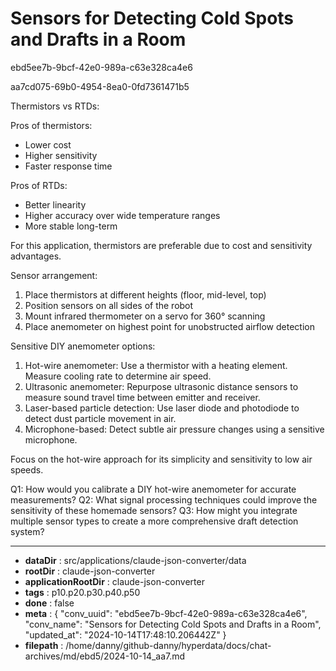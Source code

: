 # Sensors for Detecting Cold Spots and Drafts in a Room

ebd5ee7b-9bcf-42e0-989a-c63e328ca4e6

aa7cd075-69b0-4954-8ea0-0fd7361471b5

 Thermistors vs RTDs:

Pros of thermistors:
- Lower cost
- Higher sensitivity
- Faster response time

Pros of RTDs:
- Better linearity
- Higher accuracy over wide temperature ranges
- More stable long-term

For this application, thermistors are preferable due to cost and sensitivity advantages.

Sensor arrangement:
1. Place thermistors at different heights (floor, mid-level, top)
2. Position sensors on all sides of the robot
3. Mount infrared thermometer on a servo for 360° scanning
4. Place anemometer on highest point for unobstructed airflow detection

Sensitive DIY anemometer options:
1. Hot-wire anemometer: Use a thermistor with a heating element. Measure cooling rate to determine air speed.
2. Ultrasonic anemometer: Repurpose ultrasonic distance sensors to measure sound travel time between emitter and receiver.
3. Laser-based particle detection: Use laser diode and photodiode to detect dust particle movement in air.
4. Microphone-based: Detect subtle air pressure changes using a sensitive microphone.

Focus on the hot-wire approach for its simplicity and sensitivity to low air speeds.

Q1: How would you calibrate a DIY hot-wire anemometer for accurate measurements?
Q2: What signal processing techniques could improve the sensitivity of these homemade sensors?
Q3: How might you integrate multiple sensor types to create a more comprehensive draft detection system?

---

* **dataDir** : src/applications/claude-json-converter/data
* **rootDir** : claude-json-converter
* **applicationRootDir** : claude-json-converter
* **tags** : p10.p20.p30.p40.p50
* **done** : false
* **meta** : {
  "conv_uuid": "ebd5ee7b-9bcf-42e0-989a-c63e328ca4e6",
  "conv_name": "Sensors for Detecting Cold Spots and Drafts in a Room",
  "updated_at": "2024-10-14T17:48:10.206442Z"
}
* **filepath** : /home/danny/github-danny/hyperdata/docs/chat-archives/md/ebd5/2024-10-14_aa7.md